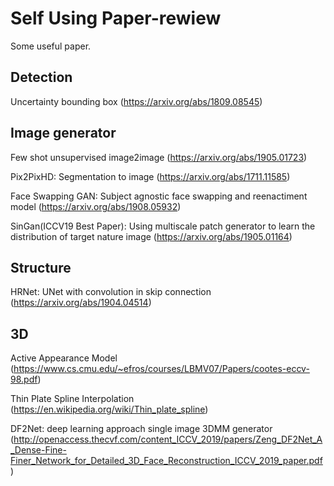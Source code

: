 # Self Using Paper-rewiew
Some useful paper.

## Detection
Uncertainty bounding box
(https://arxiv.org/abs/1809.08545)

## Image generator
Few shot unsupervised image2image
(https://arxiv.org/abs/1905.01723)

Pix2PixHD: Segmentation to image
(https://arxiv.org/abs/1711.11585)

Face Swapping GAN: Subject agnostic face swapping and reenactiment model
(https://arxiv.org/abs/1908.05932)

SinGan(ICCV19 Best Paper): Using multiscale patch generator to learn the distribution of target nature image
(https://arxiv.org/abs/1905.01164)

## Structure
HRNet: UNet with convolution in skip connection
(https://arxiv.org/abs/1904.04514)

## 3D
Active Appearance Model
(https://www.cs.cmu.edu/~efros/courses/LBMV07/Papers/cootes-eccv-98.pdf)

Thin Plate Spline Interpolation
(https://en.wikipedia.org/wiki/Thin_plate_spline)

DF2Net: deep learning approach single image 3DMM generator
(http://openaccess.thecvf.com/content_ICCV_2019/papers/Zeng_DF2Net_A_Dense-Fine-Finer_Network_for_Detailed_3D_Face_Reconstruction_ICCV_2019_paper.pdf)

